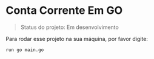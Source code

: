 # Conta Corrente Em GO

> Status do projeto: Em desenvolvimento

Para rodar esse projeto na sua máquina, por favor digite:

```
run go main.go
```
